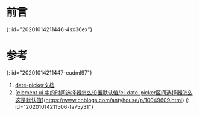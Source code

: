 # 前言
{: id="20201014211446-4sx36ex"}

# 参考
{: id="20201014211447-eudml97"}

1. [date-picker文档](https://element.eleme.cn/#/zh-CN/component/date-picker)
2. [[element ui 中的时间选择器怎么设置默认值/el-date-picker区间选择器怎么这是默认值](https://www.cnblogs.com/antyhouse/p/10049609.html)](https://www.cnblogs.com/antyhouse/p/10049609.html)
{: id="20201014211506-ta75y31"}
